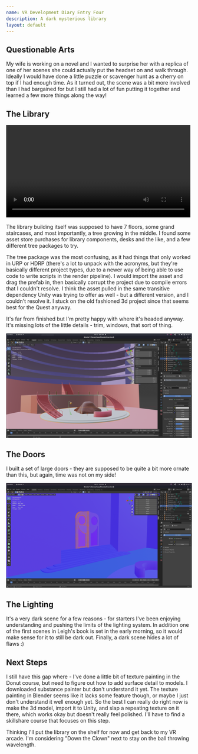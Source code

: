 ```yaml
---
name: VR Development Diary Entry Four
description: A dark mysterious library
layout: default
---
```


## Questionable Arts

My wife is working on a novel and I wanted to surprise her with a replica of one of her scenes she could actually put the headset on and walk through. Ideally I would have done a little puzzle or scavenger hunt as a cherry on top if I had enough time.  As it turned out, the scene was a bit more involved than I had bargained for but I still had a lot of fun putting it together and learned a few more things along the way!

## The Library

<video controls width='500'>
    <source src="/assets/vr/library-walkthrough.mp4">
</video>

The library building itself was supposed to have 7 floors, some grand staircases, and most importantly, a tree growing in the middle. I found some asset store purchases for library components, desks and the like, and a few different tree packages to try. 

The tree package was the most confusing, as it had things that only worked in URP or HDRP (there's a lot to unpack with the acronyms, but they're basically different project types, due to a newer way of being able to use code to write scripts in the render pipeline). I would import the asset and drag the prefab in, then basically corrupt the project due to compile errors that I couldn't resolve. I think the asset pulled in the same transitive dependency Unity was trying to offer as well - but a different version, and I couldn't resolve it. I stuck on the old fashioned 3d project since that seems best for the Quest anyway.

It's far from finished but I'm pretty happy with where it's headed anyway. It's missing lots of the little details - trim, windows, that sort of thing.

![library interior](/assets/vr/interior.png)

## The Doors

I built a set of large doors - they are supposed to be quite a bit more ornate than this, but again, time was not on my side! 

![library doors](/assets/vr/library-doors.png)

## The Lighting

It's a very dark scene for a few reasons - for starters I've been enjoying understanding and pushing the limits of the lighting system. In addition one of the first scenes in Leigh's book is set in the early morning, so it would make sense for it to still be dark out. Finally, a dark scene hides a lot of flaws :) 

## Next Steps

I still have this gap where - I've done a little bit of texture painting in the Donut course, but need to figure out how to add surface detail to models. I downloaded substance painter but don't understand it yet. The texture painting in Blender seems like it lacks some feature though, or maybe I just don't understand it well enough yet. So the best I can really do right now is make the 3d model, import it to Unity, and slap a repeating texture on it there, which works okay but doesn't really feel polished. I'll have to find a skillshare course that focuses on this step. 

Thinking I'll put the library on the shelf for now and get back to my VR arcade. I'm considering "Down the Clown" next to stay on the ball throwing wavelength.